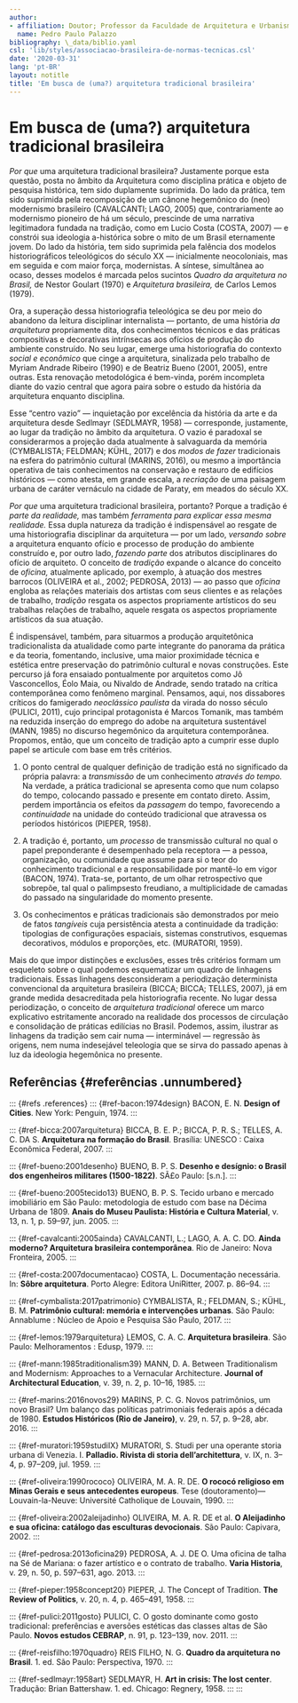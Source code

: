 ```yaml
---
author:
- affiliation: Doutor; Professor da Faculdade de Arquitetura e Urbanismo da Universidade de Brasília
  name: Pedro Paulo Palazzo
bibliography: \_data/biblio.yaml
csl: 'lib/styles/associacao-brasileira-de-normas-tecnicas.csl'
date: '2020-03-31'
lang: 'pt-BR'
layout: notitle
title: 'Em busca de (uma?) arquitetura tradicional brasileira'
---
```


Em busca de (uma?) arquitetura tradicional brasileira
=====================================================

*Por que* uma arquitetura tradicional brasileira? Justamente porque
esta questão, posta no âmbito da Arquitetura como disciplina prática e
objeto de pesquisa histórica, tem sido duplamente suprimida. Do lado da
prática, tem sido suprimida pela recomposição de um cânone hegemônico do
(neo) modernismo brasileiro (CAVALCANTI; LAGO, 2005) que, contrariamente
ao modernismo pioneiro de há um século, prescinde de uma narrativa
legitimadora fundada na tradição, como em Lucio Costa
(COSTA, 2007) — e constrói sua ideologia a-histórica sobre
o mito de um Brasil eternamente jovem.
Do lado da história, tem sido suprimida pela falência dos modelos
historiográficos teleológicos do século XX — inicialmente
neocoloniais, mas em seguida e com maior força, modernistas. A síntese,
simultânea ao ocaso, desses modelos é marcada pelos sucintos *Quadro da
arquitetura no Brasil,* de Nestor Goulart (1970) e
*Arquitetura brasileira,* de Carlos Lemos (1979).

Ora, a superação dessa historiografia teleológica se deu por meio do
abandono da leitura disciplinar internalista — portanto, de uma
história *da arquitetura* propriamente dita, dos conhecimentos técnicos
e das práticas compositivas e decorativas intrínsecas aos ofícios de
produção do ambiente construído. No seu lugar, emerge uma historiografia
do contexto *social e econômico* que cinge a arquitetura, sinalizada
pelo trabalho de Myriam Andrade Ribeiro (1990) e de
Beatriz Bueno (2001, 2005), entre outras.
Esta renovação metodológica é bem-vinda, porém incompleta diante do
vazio central que agora paira sobre o estudo da história da arquitetura
enquanto disciplina.

Esse “centro vazio” — inquietação por excelência da história da arte e
da arquitetura desde Sedlmayr (SEDLMAYR, 1958) — corresponde,
justamente, ao lugar da tradição no âmbito da arquitetura. O vazio é
paradoxal se considerarmos a projeção dada atualmente à salvaguarda da
memória (CYMBALISTA; FELDMAN; KÜHL, 2017) e dos *modos de fazer* tradicionais
na esfera do patrimônio cultural (MARINS, 2016), ou mesmo a
importância operativa de tais conhecimentos na conservação e restauro de
edifícios históricos — como atesta, em grande escala, a *recriação* de
uma paisagem urbana de caráter vernáculo na cidade de Paraty, em meados
do século XX.

*Por que* uma arquitetura tradicional brasileira, portanto? Porque a
tradição é *parte da realidade,* mas também *ferramenta para explicar
essa mesma realidade.* Essa dupla natureza da tradição é indispensável
ao resgate de uma historiografia disciplinar da arquitetura — por um
lado, *versando sobre* a arquitetura enquanto ofício e processo de
produção do ambiente construído e, por outro lado, *fazendo parte* dos
atributos disciplinares do ofício de arquiteto. O conceito de *tradição*
expande o alcance do conceito de *oficina,* atualmente aplicado, por
exemplo, à atuação dos mestres barrocos (OLIVEIRA et al., 2002; PEDROSA, 2013) — ao passo que *oficina* engloba as relações
materiais dos artistas com seus clientes e as relações de trabalho,
*tradição* resgata os aspectos propriamente artísticos do seu trabalhas
relações de trabalho, aquele resgata os aspectos propriamente artísticos
da sua atuação.

É indispensável, também, para situarmos a produção arquitetônica
tradicionalista da atualidade como parte integrante do panorama da
prática e da teoria, fomentando, inclusive, uma maior proximidade
técnica e estética entre preservação do patrimônio cultural e novas
construções. Este percurso já fora ensaiado pontualmente por arquitetos
como Jô Vasconcellos, Éolo Maia, ou Nivaldo de Andrade, sendo tratado na
crítica contemporânea como fenômeno marginal. Pensamos, aqui, nos
dissabores críticos do famigerado *neoclássico paulista* da virada do
nosso século (PULICI, 2011), cujo principal protagonista é Marcos
Tomanik, mas também na reduzida inserção do emprego do adobe na
arquitetura sustentável (MANN, 1985) no discurso
hegemônico da arquitetura contemporânea. Propomos, então, que um
conceito de tradição apto a cumprir esse duplo papel se articule com
base em três critérios.

1)  O ponto central de qualquer definição de tradição está no significado
    da própria palavra: a *transmissão* de um conhecimento *através do
    tempo.* Na verdade, a prática tradicional se apresenta como que num
    colapso do tempo, colocando passado e presente em contato direto.
    Assim, perdem importância os efeitos da *passagem* do tempo,
    favorecendo a *continuidade* na unidade do conteúdo tradicional que
    atravessa os períodos históricos (PIEPER, 1958).

2)  A tradição é, portanto, um *processo* de transmissão cultural no qual
    o papel preponderante é desempenhado pela receptora — a pessoa,
    organização, ou comunidade que assume para si o teor do conhecimento
    tradicional e a responsabilidade por mantê-lo em vigor
    (BACON, 1974). Trata-se,
    portanto, de um olhar retrospectivo que sobrepõe, tal qual o
    palimpsesto freudiano, a multiplicidade de camadas do passado na
    singularidade do momento presente.

3)  Os conhecimentos e práticas tradicionais são demonstrados por meio de
    fatos *tangíveis* cuja persistência atesta a continuidade da
    tradição: tipologias de configurações espaciais, sistemas
    construtivos, esquemas decorativos, módulos e proporções, etc.
    (MURATORI, 1959).

Mais do que impor distinções e exclusões, esses três critérios formam um
esqueleto sobre o qual podemos esquematizar um quadro de linhagens
tradicionais. Essas linhagens desconsideram a periodização determinista
convencional da arquitetura brasileira (BICCA; BICCA; TELLES, 2007), já em
grande medida desacreditada pela historiografia recente.
No lugar dessa periodização,
o conceito de *arquitetura tradicional* oferece um marco explicativo
estritamente ancorado na realidade dos processos de circulação e
consolidação de práticas edilícias no Brasil. Podemos, assim, ilustrar
as linhagens da tradição sem cair numa — interminável — regressão às
origens, nem numa indesejável teleologia que se sirva do passado apenas
à luz da ideologia hegemônica no presente.

Referências {#referências .unnumbered}
-----------

::: {#refs .references}
::: {#ref-bacon:1974design}
BACON, E. N. **Design of Cities**. New York: Penguin, 1974.
:::

::: {#ref-bicca:2007arquitetura}
BICCA, B. E. P.; BICCA, P. R. S.; TELLES, A. C. DA S. **Arquitetura na formação do Brasil**. Brasília: UNESCO : Caixa Econômica Federal, 2007.
:::

::: {#ref-bueno:2001desenho}
BUENO, B. P. S. **Desenho e desígnio: o Brasil dos engenheiros militares (1500-1822)**. SÃ£o Paulo: \[s.n.\].
:::

::: {#ref-bueno:2005tecido13}
BUENO, B. P. S. Tecido urbano e mercado imobiliário em São Paulo: metodologia de estudo com base na Décima Urbana de 1809. **Anais do Museu Paulista: História e Cultura Material**, v. 13, n. 1, p. 59–97, jun. 2005.
:::

::: {#ref-cavalcanti:2005ainda}
CAVALCANTI, L.; LAGO, A. A. C. DO. **Ainda moderno? Arquitetura brasileira contemporânea**. Rio de Janeiro: Nova Fronteira, 2005.
:::

::: {#ref-costa:2007documentacao}
COSTA, L. Documentação necessária. In: **Sôbre arquitetura**. Porto Alegre: Editora UniRitter, 2007. p. 86–94.
:::

::: {#ref-cymbalista:2017patrimonio}
CYMBALISTA, R.; FELDMAN, S.; KÜHL, B. M. **Patrimônio cultural: memória e intervenções urbanas**. São Paulo: Annablume : Núcleo de Apoio e Pesquisa São Paulo, 2017.
:::

::: {#ref-lemos:1979arquitetura}
LEMOS, C. A. C. **Arquitetura brasileira**. São Paulo: Melhoramentos : Edusp, 1979.
:::

::: {#ref-mann:1985traditionalism39}
MANN, D. A. Between Traditionalism and Modernism: Approaches to a Vernacular Architecture. **Journal of Architectural Education**, v. 39, n. 2, p. 10–16, 1985.
:::

::: {#ref-marins:2016novos29}
MARINS, P. C. G. Novos patrimônios, um novo Brasil? Um balanço das políticas patrimoniais federais após a década de 1980. **Estudos Históricos (Rio de Janeiro)**, v. 29, n. 57, p. 9–28, abr. 2016.
:::

::: {#ref-muratori:1959studiIX}
MURATORI, S. Studi per una operante storia urbana di Venezia. I. **Palladio. Rivista di storia dell’architettura**, v. IX, n. 3–4, p. 97–209, jul. 1959.
:::

::: {#ref-oliveira:1990rococo}
OLIVEIRA, M. A. R. DE. **O rococó religioso em Minas Gerais e seus antecedentes europeus**. Tese (doutoramento)—Louvain-la-Neuve: Université Catholique de Louvain, 1990.
:::

::: {#ref-oliveira:2002aleijadinho}
OLIVEIRA, M. A. R. DE et al. **O Aleijadinho e sua oficina: catálogo das esculturas devocionais**. São Paulo: Capivara, 2002.
:::

::: {#ref-pedrosa:2013oficina29}
PEDROSA, A. J. DE O. Uma oficina de talha na Sé de Mariana: o fazer artístico e o contrato de trabalho. **Varia Historia**, v. 29, n. 50, p. 597–631, ago. 2013.
:::

::: {#ref-pieper:1958concept20}
PIEPER, J. The Concept of Tradition. **The Review of Politics**, v. 20, n. 4, p. 465–491, 1958.
:::

::: {#ref-pulici:2011gosto}
PULICI, C. O gosto dominante como gosto tradicional: preferências e aversões estéticas das classes altas de São Paulo. **Novos estudos CEBRAP**, n. 91, p. 123–139, nov. 2011.
:::

::: {#ref-reisfilho:1970quadro}
REIS FILHO, N. G. **Quadro da arquitetura no Brasil**. 1. ed. São Paulo: Perspectiva, 1970.
:::

::: {#ref-sedlmayr:1958art}
SEDLMAYR, H. **Art in crisis: The lost center**. Tradução: Brian Battershaw. 1. ed. Chicago: Regnery, 1958.
:::
:::
